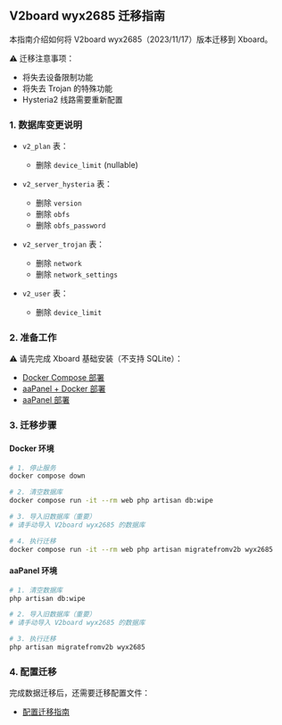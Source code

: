 ## V2board wyx2685 迁移指南

本指南介绍如何将 V2board wyx2685（2023/11/17）版本迁移到 Xboard。

⚠️ 迁移注意事项：
- 将失去设备限制功能
- 将失去 Trojan 的特殊功能
- Hysteria2 线路需要重新配置

### 1. 数据库变更说明

- `v2_plan` 表：
  - 删除 `device_limit` (nullable)

- `v2_server_hysteria` 表：
  - 删除 `version`
  - 删除 `obfs`
  - 删除 `obfs_password`

- `v2_server_trojan` 表：
  - 删除 `network`
  - 删除 `network_settings`

- `v2_user` 表：
  - 删除 `device_limit`

### 2. 准备工作

⚠️ 请先完成 Xboard 基础安装（不支持 SQLite）：
- [Docker Compose 部署](./docker-compose安装指南.md)
- [aaPanel + Docker 部署](./aapanel+docker安装指南.md)
- [aaPanel 部署](./aapanel安装指南.md)

### 3. 迁移步骤

#### Docker 环境

```bash
# 1. 停止服务
docker compose down

# 2. 清空数据库
docker compose run -it --rm web php artisan db:wipe

# 3. 导入旧数据库（重要）
# 请手动导入 V2board wyx2685 的数据库

# 4. 执行迁移
docker compose run -it --rm web php artisan migratefromv2b wyx2685
```

#### aaPanel 环境

```bash
# 1. 清空数据库
php artisan db:wipe

# 2. 导入旧数据库（重要）
# 请手动导入 V2board wyx2685 的数据库

# 3. 执行迁移
php artisan migratefromv2b wyx2685
```

### 4. 配置迁移

完成数据迁移后，还需要迁移配置文件：
- [配置迁移指南](./config迁移指南.md)